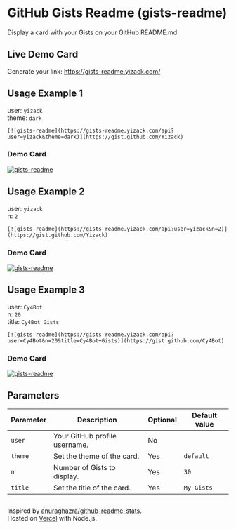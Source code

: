 # GitHub Gists Readme (gists-readme)

Display a card with your Gists on your GitHub README.md

## Live Demo Card

Generate your link: https://gists-readme.yizack.com/

## Usage Example 1

user: `yizack`\
theme: `dark`

```
[![gists-readme](https://gists-readme.yizack.com/api?user=yizack&theme=dark)](https://gist.github.com/Yizack)
```
### Demo Card

[![gists-readme](https://gists-readme.yizack.com/api?user=yizack&theme=dark)](https://gist.github.com/Yizack)

## Usage Example 2

user: `yizack`\
n: `2`

```
[![gists-readme](https://gists-readme.yizack.com/api?user=yizack&n=2)](https://gist.github.com/Yizack)
```
### Demo Card

[![gists-readme](https://gists-readme.yizack.com/api?user=yizack&n=2)](https://gist.github.com/Yizack)

## Usage Example 3

user: `Cy4Bot`\
n: `20`\
title: `Cy4Bot Gists`

```
[![gists-readme](https://gists-readme.yizack.com/api?user=Cy4Bot&n=20&title=Cy4Bot+Gists)](https://gist.github.com/Cy4Bot)
```

### Demo Card

[![gists-readme](https://gists-readme.yizack.com/api?user=Cy4Bot&n=20)](https://gist.github.com/Cy4Bot)



## Parameters

| Parameter | Description                   | Optional | Default value |
| --------- | ----------------------------- | -------- | ------------- |
| `user`    | Your GitHub profile username. | No       |               |
| `theme`   | Set the theme of the card.    | Yes      | `default`     |
| `n`       | Number of Gists to display.   | Yes      | `30`          |
| `title`   | Set the title of the card.    | Yes      | `My Gists`    |

##

Inspired by [anuraghazra/github-readme-stats](https://github.com/anuraghazra/github-readme-stats).\
Hosted on [Vercel](https://vercel.com/) with Node.js.
